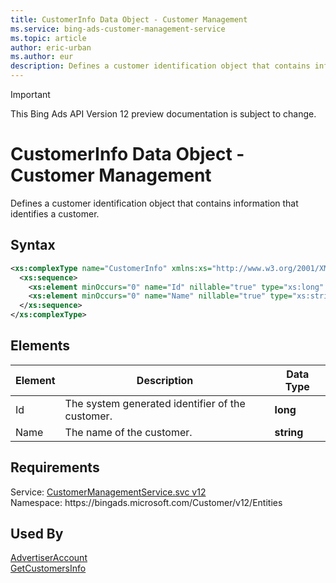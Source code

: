```yaml
---
title: CustomerInfo Data Object - Customer Management
ms.service: bing-ads-customer-management-service
ms.topic: article
author: eric-urban
ms.author: eur
description: Defines a customer identification object that contains information that identifies a customer.
---
```

> [!IMPORTANT]
> This Bing Ads API Version 12 preview documentation is subject to change.
# CustomerInfo Data Object - Customer Management
Defines a customer identification object that contains information that identifies a customer.

## Syntax
```xml
<xs:complexType name="CustomerInfo" xmlns:xs="http://www.w3.org/2001/XMLSchema">
  <xs:sequence>
    <xs:element minOccurs="0" name="Id" nillable="true" type="xs:long" />
    <xs:element minOccurs="0" name="Name" nillable="true" type="xs:string" />
  </xs:sequence>
</xs:complexType>
```

## <a name="elements"></a>Elements

|Element|Description|Data Type|
|-----------|---------------|-------------|
|<a name="id"></a>Id|The system generated identifier of the customer.|**long**|
|<a name="name"></a>Name|The name of the customer.|**string**|

## Requirements
Service: [CustomerManagementService.svc v12](https://clientcenter.api.bingads.microsoft.com/Api/CustomerManagement/v12/CustomerManagementService.svc)  
Namespace: https\://bingads.microsoft.com/Customer/v12/Entities  

## Used By
[AdvertiserAccount](advertiseraccount.md)  
[GetCustomersInfo](getcustomersinfo.md)  
